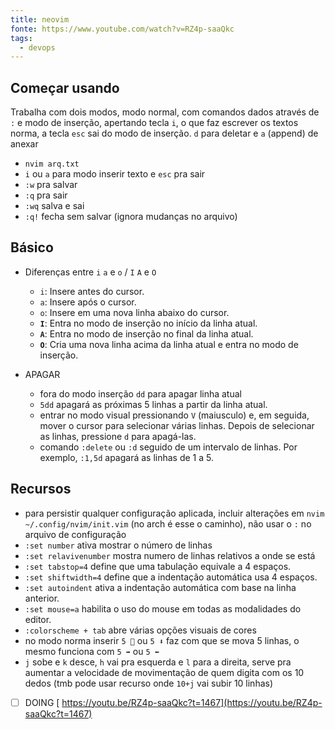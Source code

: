 ```yaml
---
title: neovim
fonte: https://www.youtube.com/watch?v=RZ4p-saaQkc
tags:
  - devops
---
```

## Começar usando

Trabalha com dois modos, modo normal, com comandos dados através de `:`​ e modo de inserção, apertando tecla `i`​, o que faz escrever os textos norma, a tecla `esc`​ sai do modo de inserção. `d`​ para deletar e `a`​ (append) de anexar

* ​`nvim arq.txt`​
* ​`i`​ ou `a`​ para modo inserir texto e `esc`​ pra sair
* ​`:w`​ pra salvar
* ​`:q`​ pra sair
* ​`:wq`​ salva e sai
* ​`:q!`​ fecha sem salvar (ignora mudanças no arquivo)

## Básico

* Diferenças entre `i`​ `a`​ e `o`​ / `I`​ `A`​ e `O`​
	* ​`i`​: Insere antes do cursor.
	* ​`a`​: Insere após o cursor.
	* ​`o`​: Insere em uma nova linha abaixo do cursor.
	* ​**​`I`​**​: Entra no modo de inserção no início da linha atual.
	* ​**​`A`​**​: Entra no modo de inserção no final da linha atual.
	* ​**​`O`​**​: Cria uma nova linha acima da linha atual e entra no modo de inserção.

* APAGAR
	* fora do modo inserção `dd`​ para apagar linha atual
	* `5dd`​ apagará as próximas 5 linhas a partir da linha atual.
	* entrar no modo visual pressionando `V`​ (maiusculo) e, em seguida, mover o cursor para selecionar várias linhas. Depois de selecionar as linhas, pressione `d`​ para apagá-las.
	* comando `:delete`​ ou `:d`​ seguido de um intervalo de linhas. Por exemplo, `:1,5d`​ apagará as linhas de 1 a 5.

## Recursos

  * para persistir qualquer configuração aplicada, incluir alterações em `nvim ~/.config/nvim/init.vim`​ (no arch é esse o caminho), não usar o `:`​ no arquivo de configuração
  * ​`:set number`​ ativa mostrar o número de linhas
  * ​`:set relavivenumber`​ mostra numero de linhas relativos a onde se está
  * ​`:set tabstop=4`​ define que uma tabulação equivale a 4 espaços.
  * ​`:set shiftwidth=4`​ define que a indentação automática usa 4 espaços.
  * ​`:set autoindent`​ ativa a indentação automática com base na linha anterior.
  * ​`:set mouse=a`​ habilita o uso do mouse em todas as modalidades do editor.
  * ​`:colorscheme + tab`​ abre várias opções visuais de cores
  * no modo norma inserir `5 🔼`​ ou `5 ⬇️`​ faz com que se mova 5 linhas, o mesmo funciona com `5 ➡️`​ ou `5 ⬅️`​
  * ​`j`​ sobe e `k`​ desce, `h`​ vai pra esquerda e `l`​ para a direita, serve pra aumentar a velocidade de movimentação de quem digita com os 10 dedos (tmb pode usar recurso onde `10+j`​ vai subir 10 linhas)

* [ ] DOING [ https://youtu.be/RZ4p-saaQkc?t=1467](https://youtu.be/RZ4p-saaQkc?t=1467)

‍